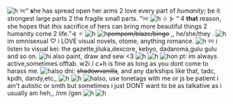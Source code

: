 ![h](https://files.catbox.moe/2j2mdq.png)
୨୧“ **s**he has spread open her arms 2 love every part of *humanity*; be it strongest large parts 2 the fragile small parts. ”୨୧
![h](https://files.catbox.moe/g0gxg5.gif)
⊹ ⊱ “ 4 **that** reason, she hopes that *this* sacrifice of hers can bring more beautiful things 2 humanity come 2 life.”⊰ ✧
![h](https://files.catbox.moe/tu3ex4.jpg)
![h](https://files.catbox.moe/wobsjo.gif)~~pompom/blaze/bingo~~ ,, 
he/she/they .
![h](https://files.catbox.moe/wobsjo.gif)im omnisexual ♡ i LOVE visual novels, otome, anything romance.
                                                                                 ![h](https://files.catbox.moe/wobsjo.gif)                                                                                                           ୨୧ i listen to visual kei: the gazette,jiluka,dexcore, kebyo, dadaroma,gulu gulu and so on.
                            ![h](https://files.catbox.moe/wobsjo.gif)i also paint, draw and sew <3
![h](https://files.catbox.moe/z3rp0h.gif)
![h](https://files.catbox.moe/c0xge9.jpg)
![h](https://files.catbox.moe/wobsjo.gif)on pt: im always active,sometimes offtab. w2i / c+h is fine as long as you dont come to harass me.
![h](https://files.catbox.moe/wobsjo.gif)also dni: ~~shadowvanilla~~, and any darkships like that, tadc, kpdh, dandy,etc,, 
![h](https://files.catbox.moe/z3rp0h.gif)
![h](https://files.catbox.moe/c0xge9.jpg) 
![h](https://files.catbox.moe/wobsjo.gif)also, use tonetags with me or js be patient i ain't autistic or smth but sometimes i just DONT want to be as talkative as i usually am heh,, /nm /gen 
![h](https://files.catbox.moe/u6ss7i.jpg)
![h](https://files.catbox.moe/lz2wwd.png)
